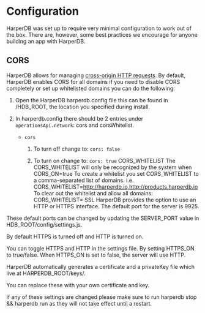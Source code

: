 # Configuration

HarperDB was set up to require very minimal configuration to work out of the box. There are, however, some best practices we encourage for anyone building an app with HarperDB.



## CORS

HarperDB allows for managing [cross-origin HTTP requests](https://developer.mozilla.org/en-US/docs/Web/HTTP/Access_control_CORS). By default, HarperDB enables CORS for all domains if you need to disable CORS completely or set up whitelisted domains you can do the following:

1) Open the HarperDB harperdb.config file this can be found in /HDB_ROOT, the location you specified during install.

2) In harperdb.config there should be 2 entries under `operationsApi.network`: cors and corsWhitelist. 
   * `cors`
   
     1) To turn off change to: `cors: false`
     
     2) To turn on change to: `cors: true`
     CORS_WHITELIST
     The CORS_WHITELIST will only be recognized by the system when CORS_ON=true
     To create a whitelist you set CORS_WHITELIST to a comma-separated list of domains.
     i.e. CORS_WHITELIST=http://harperdb.io,http://products.harperdb.io
     To clear out the whitelist and allow all domains: CORS_WHITELIST=
     SSL
     HarperDB provides the option to use an HTTP or HTTPS interface. The default port for the server is 9925.



These default ports can be changed by updating the SERVER_PORT value in HDB_ROOT/config/settings.js.



By default HTTPS is turned off and HTTP is turned on.



You can toggle HTTPS and HTTP in the settings file. By setting HTTPS_ON to true/false. When HTTPS_ON is set to false, the server will use HTTP.



HarperDB automatically generates a certificate and a privateKey file which live at HARPERDB_ROOT/keys/.



You can replace these with your own certificate and key.



If any of these settings are changed please make sure to run harperdb stop && harperdb run as they will not take effect until a restart.